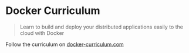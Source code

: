 Docker Curriculum
===

> Learn to build and deploy your distributed applications easily to the cloud with Docker

Follow the curriculum on [docker-curriculum.com](https://docker-curriculum.com/)
